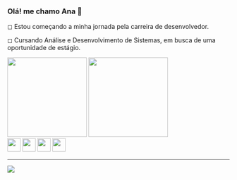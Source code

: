 ### Olá! me chamo Ana 👋

<div>
  <p>◻ Estou começando a minha jornada pela carreira de desenvolvedor.</p>
  <p>◻ Cursando Análise e Desenvolvimento de Sistemas, em busca de uma oportunidade de estágio.</p>
  <div>
    <a href=""></a>
    <img height="180em" src="https://github-readme-stats.vercel.app/api?username=anacristinademoura&show_icons=true&theme=tokyonight" />
    <img height="180em" src="https://github-readme-stats.vercel.app/api/top-langs/?username=anacristinademoura&layout-compact&langs-count=16&theme=tokyonight" />
  </div>
</div>

<div>
  <img height="30em" src="https://cdn.jsdelivr.net/gh/devicons/devicon/icons/html5/html5-plain.svg" />
  <img height="30em" src="https://cdn.jsdelivr.net/gh/devicons/devicon/icons/css3/css3-plain.svg" />
  <img height="30em" src="https://cdn.jsdelivr.net/gh/devicons/devicon/icons/javascript/javascript-original.svg" />
  <img height="30em" src="https://cdn.jsdelivr.net/gh/devicons/devicon/icons/react/react-original.svg" />
</div>


<hr>

<div>
  <a href="https://www.linkedin.com/in/anacristinadmoura/" target="_blank"><img src="https://img.shields.io/badge/LinkedIn-0077B5?style=for-the-badge&logo=linkedin&logoColor=white"></a>
</div>
